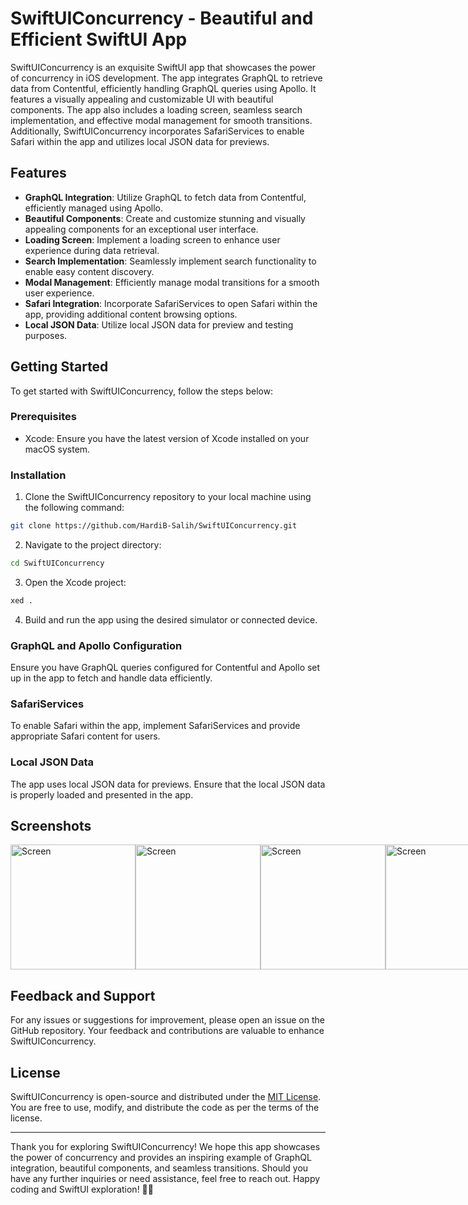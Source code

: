 # SwiftUIConcurrency - Beautiful and Efficient SwiftUI App

SwiftUIConcurrency is an exquisite SwiftUI app that showcases the power of concurrency in iOS development. The app integrates GraphQL to retrieve data from Contentful, efficiently handling GraphQL queries using Apollo. It features a visually appealing and customizable UI with beautiful components. The app also includes a loading screen, seamless search implementation, and effective modal management for smooth transitions. Additionally, SwiftUIConcurrency incorporates SafariServices to enable Safari within the app and utilizes local JSON data for previews.

## Features

- **GraphQL Integration**: Utilize GraphQL to fetch data from Contentful, efficiently managed using Apollo.
- **Beautiful Components**: Create and customize stunning and visually appealing components for an exceptional user interface.
- **Loading Screen**: Implement a loading screen to enhance user experience during data retrieval.
- **Search Implementation**: Seamlessly implement search functionality to enable easy content discovery.
- **Modal Management**: Efficiently manage modal transitions for a smooth user experience.
- **Safari Integration**: Incorporate SafariServices to open Safari within the app, providing additional content browsing options.
- **Local JSON Data**: Utilize local JSON data for preview and testing purposes.

## Getting Started

To get started with SwiftUIConcurrency, follow the steps below:

### Prerequisites

- Xcode: Ensure you have the latest version of Xcode installed on your macOS system.

### Installation

1. Clone the SwiftUIConcurrency repository to your local machine using the following command:

```bash
git clone https://github.com/HardiB-Salih/SwiftUIConcurrency.git
```

2. Navigate to the project directory:

```bash
cd SwiftUIConcurrency
```

3. Open the Xcode project:

```bash
xed .
```

4. Build and run the app using the desired simulator or connected device.

### GraphQL and Apollo Configuration

Ensure you have GraphQL queries configured for Contentful and Apollo set up in the app to fetch and handle data efficiently.

### SafariServices

To enable Safari within the app, implement SafariServices and provide appropriate Safari content for users.

### Local JSON Data

The app uses local JSON data for previews. Ensure that the local JSON data is properly loaded and presented in the app.

## Screenshots

<div style="display: flex; justify-content: space-between;">
  <img src="https://filedn.com/lgYM5v25LH64Wknu6KIrjpj/Client%20Project/Innovative%20Candor/GitHub/SwiftUIConcurrency/1.png" alt="Screen" width="200">
  <img src="https://filedn.com/lgYM5v25LH64Wknu6KIrjpj/Client%20Project/Innovative%20Candor/GitHub/SwiftUIConcurrency/2.png" alt="Screen" width="200">
  <img src="https://filedn.com/lgYM5v25LH64Wknu6KIrjpj/Client%20Project/Innovative%20Candor/GitHub/SwiftUIConcurrency/3.png" alt="Screen" width="200">
  <img src="https://filedn.com/lgYM5v25LH64Wknu6KIrjpj/Client%20Project/Innovative%20Candor/GitHub/SwiftUIConcurrency/4.png" alt="Screen" width="200">
</div>

## Feedback and Support

For any issues or suggestions for improvement, please open an issue on the GitHub repository. Your feedback and contributions are valuable to enhance SwiftUIConcurrency.

## License

SwiftUIConcurrency is open-source and distributed under the [MIT License](https://innovativecandor.com/mit_license/). You are free to use, modify, and distribute the code as per the terms of the license.

---

Thank you for exploring SwiftUIConcurrency! We hope this app showcases the power of concurrency and provides an inspiring example of GraphQL integration, beautiful components, and seamless transitions. Should you have any further inquiries or need assistance, feel free to reach out. Happy coding and SwiftUI exploration! 🚀🎨
